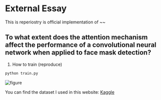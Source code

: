 # External Essay
This is reperiostry is official implementation of ~~
## To what extent does the attention mechanism affect the performance of a convolutional neural network when applied to face mask detection?	

1. How to train (reproduce)
```python
python train.py
```
<!-- 2. How to Test (evaluation)
```python
python test.py
``` -->
![figure](sample.png)
<!-- ![figure](~~~.png or link of image) -->
You can find the dataset I used in this website:
[Kaggle](https://www.kaggle.com/datasets/ashishjangra27/face-mask-12k-images-dataset)